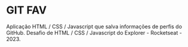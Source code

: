 # GIT FAV

Aplicação HTML / CSS / Javascript que salva informações de perfis do GitHub. Desafio de HTML / CSS / Javascript do Explorer - Rocketseat - 2023.

